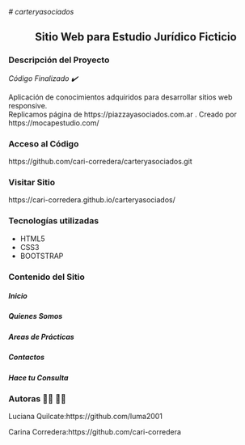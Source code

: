 <em># carteryasociados</em>
<h2 align="center">Sitio Web para Estudio Jurídico Ficticio</h2>
<h3>Descripción del Proyecto</h3>
<em>Código Finalizado ✔️</em>
<p>Aplicación de conocimientos adquiridos para desarrollar sitios web responsive.<br>
Replicamos página de https://piazzayasociados.com.ar . Creado por https://mocapestudio.com/</p>
<h3>Acceso al Código</h3>
<p>https://github.com/cari-corredera/carteryasociados.git</p>
<h3>Visitar Sitio</h3>
<p> https://cari-corredera.github.io/carteryasociados/</p>
<h3>Tecnologías utilizadas</h3>
<ul>
  <li>HTML5</li>
  <li>CSS3</li>
  <li>BOOTSTRAP</li>
</ul>
<h3>Contenido del Sitio</h3>
<h5>Inicio</h5>
<h5>Quienes Somos</h5>
<h5>Areas de Prácticas</h5>
<h5>Contactos</h5>
<h5>Hace tu Consulta</h5>
<h3>Autoras 👷‍♀️ 👷‍♀️</h3>
<p>Luciana Quilcate:https://github.com/luma2001</p>
<p>Carina Corredera:https://github.com/cari-corredera</p>
